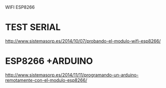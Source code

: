 WIFI ESP8266

TEST SERIAL
==
http://www.sistemasorp.es/2014/10/07/probando-el-modulo-wifi-esp8266/

ESP8266 +ARDUINO
==
http://www.sistemasorp.es/2014/11/11/programando-un-arduino-remotamente-con-el-modulo-esp8266/
